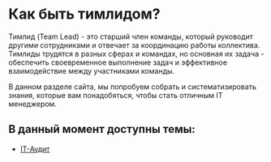 [title]:# "Тимлид команды"
[short]:# "Что должен знать IT-менеджер"
[long]:# "Разбор тем, которые должен знать каждый хороший IT-менеджер об управлении людьми или IT-продуктом"
[tags]:# "teamlead, IT, managment, audit, управление, учебник, для чайников, тимлид, курсы, уроки"
[layout]:# "blog"
[recommendations]:# "recommendations, team_day, personal_achievements"

# Как быть тимлидом?

Тимлид (Team Lead) - это старший член команды, который руководит другими сотрудниками и отвечает за координацию работы коллектива. Тимлиды трудятся в разных сферах и командах, но основная их задача - обеспечить своевременное выполнение задач и эффективное взаимодействие между участниками команды.

В данном разделе сайта, мы попробуем собрать и систематизировать знания, которые вам понадобяться, чтобы стать отличным IT менеджером.

## В данный момент доступны темы:
- [IT-Аудит](./assayo/)
